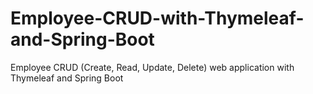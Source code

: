 # Employee-CRUD-with-Thymeleaf-and-Spring-Boot
Employee CRUD (Create, Read, Update, Delete) web application with Thymeleaf and Spring Boot
